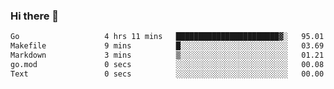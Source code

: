 ### Hi there 👋

<!--
**yeya24/yeya24** is a ✨ _special_ ✨ repository because its `README.md` (this file) appears on your GitHub profile.

Here are some ideas to get you started:

- 🔭 I’m currently working on ...
- 🌱 I’m currently learning ...
- 👯 I’m looking to collaborate on ...
- 🤔 I’m looking for help with ...
- 💬 Ask me about ...
- 📫 How to reach me: ...
- 😄 Pronouns: ...
- ⚡ Fun fact: ...
-->

<!--START_SECTION:waka-->

```txt
Go                   4 hrs 11 mins   ███████████████████████▓░   95.01 %
Makefile             9 mins          █░░░░░░░░░░░░░░░░░░░░░░░░   03.69 %
Markdown             3 mins          ▒░░░░░░░░░░░░░░░░░░░░░░░░   01.21 %
go.mod               0 secs          ░░░░░░░░░░░░░░░░░░░░░░░░░   00.08 %
Text                 0 secs          ░░░░░░░░░░░░░░░░░░░░░░░░░   00.00 %
```

<!--END_SECTION:waka-->
